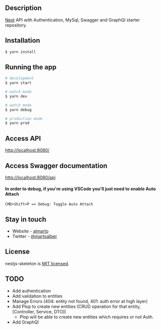 ## Description

[Nest](https://github.com/nestjs/nest) API with Authentication, MySql, Swagger and GraphQl starter repository.

## Installation

```bash
$ yarn install
```

## Running the app

```bash
# development
$ yarn start

# watch mode
$ yarn dev

# watch mode
$ yarn debug

# production mode
$ yarn prod
```

## Access API

[http://localhost:8080/](http://localhost:8080/)

## Access Swagger documentation

[http://localhost:8080/api](http://localhost:8080/api)

#### In order to debug, if you're using VSCode you'll just need to enable Auto Attach

`CMD+Shift+P => Debug: Toggle Auto Attach`

## Stay in touch

- Website - [almarto](https://github.com/almarto)
- Twitter - [@martoalber](https://twitter.com/martoalber)

## License

nestjs-skeleton is [MIT licensed](LICENSE).

## TODO

- Add authentication
- Add validation to entities
- Manage Errors (404: entity not found, 401: auth error at high layer)
- Add Plop to create new entities (CRUD operation for that entity, [Controller, Service, DTO])
  - Plop will be able to create new entities which requires or not Auth.
- Add GraphQl
